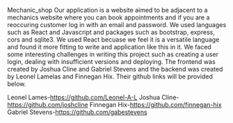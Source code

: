 Mechanic_shop
Our application is a website aimed to be adjacent to a mechanics website where you can book appointments and if you are a reoccuring customer log in with an email and password. We used languages such as React and Javascript and packages such  as bootstrap, express, cors and sqlite3. We used React becuase we feel it is a versatile language and found it more fitting to write and application like this in it. We faced some interesting challenges in writing this project such as creating a user login, dealing with insufficient versions and deploying. The frontend was created by Joshua Cline and Gabriel Stevens and the backend was created by Leonel Lamelas and Finnegan Hix. Their github links will be provided below.


Leonel Lames-https://github.com/Leonel-A-L
Joshua Cline- https://github.com/joshcline
Finnegan Hix-https://github.com/finnegan-hix
Gabriel Stevens-https://github.com/gabestevens


